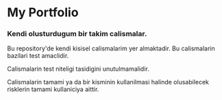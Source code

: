 # My Portfolio

### Kendi olusturdugum bir takim calismalar.

Bu repository'de kendi kisisel calismalarim yer almaktadir.
Bu calismalarin bazilari test amaclidir.

Calismalarin test niteligi tasidigini unutulmamalidir.

Calismalarin tamami ya da bir kisminin kullanilmasi halinde olusabilecek risklerin tamami kullaniciya aittir. 

